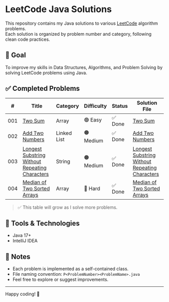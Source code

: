 # LeetCode Java Solutions

This repository contains my Java solutions to various [LeetCode](https://leetcode.com/) algorithm problems.  
Each solution is organized by problem number and category, following clean code practices.

## 🧠 Goal
To improve my skills in Data Structures, Algorithms, and Problem Solving by solving LeetCode problems using Java.

## ✅ Completed Problems

| #   | Title                                                             | Category     | Difficulty     | Status  | Solution File                                                           |
|-----|-------------------------------------------------------------------|--------------|----------------|---------|-------------------------------------------------------------------------|
| 001 | [Two Sum](https://leetcode.com/problems/two-sum/)                 | Array        |  🟢 Easy       | ✅ Done | [Two Sum](src/main/java/com/yourname/leetcode/array/P001TwoSum.java)              |
| 002 | [Add Two Numbers](https://leetcode.com/problems/add-two-numbers/) | Linked List  |  🟠 Medium     | ✅ Done | [Add Two Numbers](src/main/java/com/yourname/leetcode/linkedlist/P002AddTwoNumbers.java)   |
| 003 | [Longest Substring Without Repeating Characters](https://leetcode.com/problems/longest-substring-without-repeating-characters/) | String       |  🟠 Medium     | ✅ Done | [Longest Substring Without Repeating Characters](src/main/java/com/yourname/leetcode/string/P003LongestSubstringWithoutRepeatingCharacters.java) |
| 004 | [Median of Two Sorted Arrays](https://leetcode.com/problems/median-of-two-sorted-arrays/) | Array        |  🔴 Hard       | ✅ Done | [Median of Two Sorted Arrays](src/main/java/com/yourname/leetcode/array/P004MedianOfTwoSortedArrays.java) |


> ✅ This table will grow as I solve more problems.

## 🔧 Tools & Technologies

- Java 17+
- IntelliJ IDEA

## 📌 Notes

- Each problem is implemented as a self-contained class.
- File naming convention: `P<ProblemNumber><ProblemName>.java`
- Feel free to explore or suggest improvements.

---

Happy coding! 🚀
